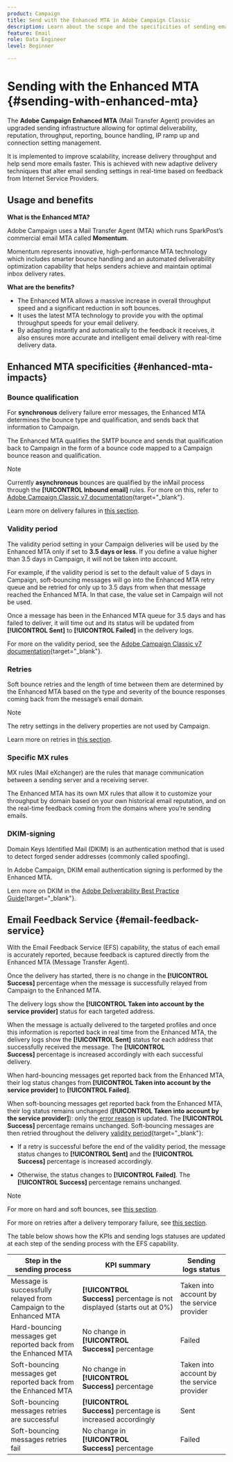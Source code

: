 ```yaml
---
product: Campaign
title: Send with the Enhanced MTA in Adobe Campaign Classic
description: Learn about the scope and the specificities of sending emails with the Adobe Campaign Enhanced MTA
feature: Email
role: Data Engineer
level: Beginner

---
```

# Sending with the Enhanced MTA {#sending-with-enhanced-mta}

The **Adobe Campaign Enhanced MTA** (Mail Transfer Agent) provides an upgraded sending infrastructure allowing for optimal deliverability, reputation, throughput, reporting, bounce handling, IP ramp up and connection setting management.

It is implemented to improve scalability, increase delivery throughput and help send more emails faster. This is achieved with new adaptive delivery techniques that alter email sending settings in real-time based on feedback from Internet Service Providers.

## Usage and benefits

**What is the Enhanced MTA?**

Adobe Campaign uses a Mail Transfer Agent (MTA) which runs SparkPost’s commercial email MTA called **Momentum**.

Momentum represents innovative, high-performance MTA technology which includes smarter bounce handling and an automated deliverability optimization capability that helps senders achieve and maintain optimal inbox delivery rates.

**What are the benefits?**

* The Enhanced MTA allows a massive increase in overall throughput speed and a significant reduction in soft bounces.
* It uses the latest MTA technology to provide you with the optimal throughput speeds for your email delivery.
* By adapting instantly and automatically to the feedback it receives, it also ensures more accurate and intelligent email delivery with real-time delivery data.

## Enhanced MTA specificities {#enhanced-mta-impacts}

### Bounce qualification

For **synchronous** delivery failure error messages, the Enhanced MTA determines the bounce type and qualification, and sends back that information to Campaign.

The Enhanced MTA qualifies the SMTP bounce and sends that qualification back to Campaign in the form of a bounce code mapped to a Campaign bounce reason and qualification.

>[!NOTE]
>
>Currently **asynchronous** bounces are qualified by the inMail process through the **[!UICONTROL Inbound email]** rules. For more on this, refer to [Adobe Campaign Classic v7 documentation](https://experienceleague.adobe.com/docs/campaign-classic/using/sending-messages/monitoring-deliveries/understanding-delivery-failures.html#bounce-mail-qualification){target="_blank"}. <!--Refer to [bounce mail qualification](delivery-failures.md#bounce-mail-qualification)-->

Learn more on delivery failures in [this section](delivery-failures.md).

### Validity period

The validity period setting in your Campaign deliveries will be used by the Enhanced MTA only if set to **3.5 days or less**. If you define a value higher than 3.5 days in Campaign, it will not be taken into account.

For example, if the validity period is set to the default value of 5 days in Campaign, soft-bouncing messages will go into the Enhanced MTA retry queue and be retried for only up to 3.5 days from when that message reached the Enhanced MTA. In that case, the value set in Campaign will not be used.

Once a message has been in the Enhanced MTA queue for 3.5 days and has failed to deliver, it will time out and its status will be updated from **[!UICONTROL Sent]** to **[!UICONTROL Failed]** in the delivery logs.

For more on the validity period, see the [Adobe Campaign Classic v7 documentation](https://experienceleague.adobe.com/docs/campaign-classic/using/sending-messages/key-steps-when-creating-a-delivery/steps-sending-the-delivery.html#defining-validity-period){target="_blank"}.

### Retries

Soft bounce retries and the length of time between them are determined by the Enhanced MTA based on the type and severity of the bounce responses coming back from the message’s email domain.

>[!NOTE]
>
>The retry settings in the delivery properties are not used by Campaign.

Learn more on retries in [this section](delivery-failures.md#retries).

### Specific MX rules

MX rules (Mail eXchanger) are the rules that manage communication between a sending server and a receiving server.

The Enhanced MTA has its own MX rules that allow it to customize your throughput by domain based on your own historical email reputation, and on the real-time feedback coming from the domains where you’re sending emails.

### DKIM-signing

Domain Keys Identified Mail (DKIM) is an authentication method that is used to detect forged sender addresses (commonly called spoofing). 

In Adobe Campaign, DKIM email authentication signing is performed by the Enhanced MTA.

Lern more on DKIM in the [Adobe Deliverability Best Practice Guide](https://experienceleague.adobe.com/docs/deliverability-learn/deliverability-best-practice-guide/transition-process/infrastructure.html#authentication){target="_blank"}.

## Email Feedback Service {#email-feedback-service}

With the Email Feedback Service (EFS) capability, the status of each email is accurately reported, because feedback is captured directly from the Enhanced MTA (Message Transfer Agent).

Once the delivery has started, there is no change in the **[!UICONTROL Success]** percentage when the message is successfully relayed from Campaign to the Enhanced MTA.

The delivery logs show the **[!UICONTROL Taken into account by the service provider]** status for each targeted address.

When the message is actually delivered to the targeted profiles and once this information is reported back in real time from the Enhanced MTA, the delivery logs show the **[!UICONTROL Sent]** status for each address that successfully received the message. The **[!UICONTROL Success]** percentage is increased accordingly with each successful delivery.

When hard-bouncing messages get reported back from the Enhanced MTA, their log status changes from **[!UICONTROL Taken into account by the service provider]** to **[!UICONTROL Failed]**<!-- and the **[!UICONTROL Bounces + errors]** percentage is increased accordingly-->.

When soft-bouncing messages get reported back from the Enhanced MTA, their log status remains unchanged (**[!UICONTROL Taken into account by the service provider]**): only the [error reason](delivery-failures.md#delivery-failure-reasons) is updated<!-- and the **[!UICONTROL Bounces + errors]** percentage is increased accordingly-->. The **[!UICONTROL Success]** percentage remains unchanged. Soft-bouncing messages are then retried throughout the delivery [validity period](https://experienceleague.adobe.com/docs/campaign-classic/using/sending-messages/key-steps-when-creating-a-delivery/steps-sending-the-delivery.html#defining-validity-period){target="_blank"}:

* If a retry is successful before the end of the validity period, the message status changes to **[!UICONTROL Sent]** and the **[!UICONTROL Success]** percentage is increased accordingly.

* Otherwise, the status changes to **[!UICONTROL Failed]**. The **[!UICONTROL Success]** <!--and **[!UICONTROL Bounces + errors]** -->percentage remains unchanged.
  
>[!NOTE]
>
>For more on hard and soft bounces, see [this section](delivery-failures.md#delivery-failure-reasons).
>
>For more on retries after a delivery temporary failure, see [this section](delivery-failures.md#retries).

The table below shows how the KPIs and sending logs statuses are updated at each step of the sending process with the EFS capability.

| Step in the sending process  | KPI summary | Sending logs status |
|--- |--- |--- |
| Message is successfully relayed from Campaign to the Enhanced MTA | **[!UICONTROL Success]** percentage is not displayed (starts out at 0%) | Taken into account by the service provider |
| Hard-bouncing messages get reported back from the Enhanced MTA | No change in **[!UICONTROL Success]** percentage | Failed |
| Soft-bouncing messages get reported back from the Enhanced MTA | No change in **[!UICONTROL Success]** percentage | Taken into account by the service provider |
| Soft-bouncing messages retries are successful | **[!UICONTROL Success]** percentage is increased accordingly | Sent |
| Soft-bouncing messages retries fail |  No change in **[!UICONTROL Success]** percentage  | Failed |

